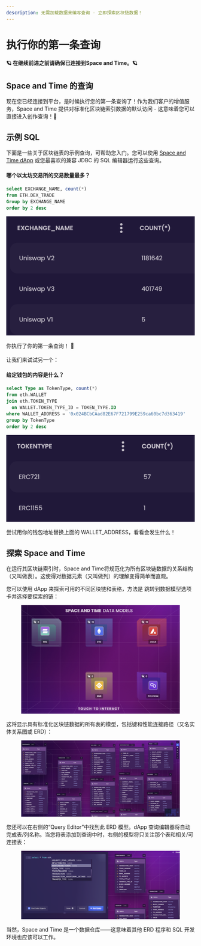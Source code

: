 ```yaml
---
description: 无需加载数据来编写查询 - 立即探索区块链数据！
---
```


# 执行你的第一条查询

#### 🪐  在继续前进之前请确保已连接到Space and Time。🪐

## Space and Time 的查询

现在您已经连接到平台，是时候执行您的第一条查询了！作为我们客户的增值服务，Space and Time 提供对标准化区块链索引数据的默认访问 - 这意味着您可以直接进入创作查询！​​​🚀

## 示例 SQL&#x20;

下面是一些关于区块链表的示例查询，可帮助您入门。您可以使用 [Space and Time dApp](broken-reference) 或您最喜欢的兼容 JDBC 的 SQL 编辑器运行这些查询。

#### 哪个以太坊交易所的交易数量最多？

```sql
select EXCHANGE_NAME, count(*) 
from ETH.DEX_TRADE
Group by EXCHANGE_NAME
order by 2 desc
```

![](<../../.gitbook/assets/image (5).png>)

你执行了你的第一条查询！ :tada:   \
\
让我们来试试另一个：

#### 给定钱包的内容是什么？

```sql
select Type as TokenType, count(*) 
from eth.WALLET
join eth.TOKEN_TYPE
  on WALLET.TOKEN_TYPE_ID = TOKEN_TYPE.ID
where WALLET_ADDRESS = '0x024BCbCAad82E67F721799E259ca60bc7d363419'
group by TokenType
order by 2 desc 
```

![](<../../.gitbook/assets/image (20).png>)

尝试用你的钱包地址替换上面的 WALLET\_ADDRESS，看看会发生什么！

## 探索 Space and Time

在运行其区块链索引时，Space and Time将规范化为所有区块链数据的关系结构（又叫做表）。这使得对数据元素（又叫做列）的理解变得简单而直观。

您可以使用 dApp 来探索可用的不同区块链和表格，方法是 跳转到数据模型选项卡并选择要探索的链：

<figure><img src="../../.gitbook/assets/image (12).png" alt=""><figcaption></figcaption></figure>

这将显示具有标准化区块链数据的所有表的模型，包括键和性能连接路径（又名实体关系图或 ERD）：

<figure><img src="../../.gitbook/assets/image (2).png" alt=""><figcaption></figcaption></figure>

您还可以在右侧的“Query Editor”中找到此 ERD 模型。dApp 查询编辑器将自动完成表/列名称。当您将表添加到查询中时，右侧的模型将只关注那个表和相关/可连接表：

<figure><img src="../../.gitbook/assets/image (11).png" alt=""><figcaption></figcaption></figure>

当然，Space and Time 是一个数据仓库——这意味着其他 ERD 程序和 SQL 开发环境也应该可以工作。
